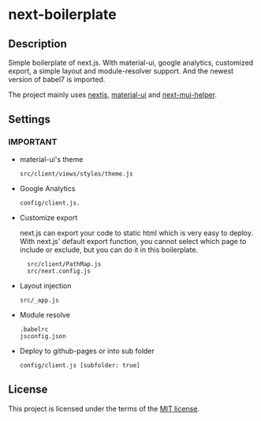 # next-boilerplate

## Description

Simple boilerplate of next.js.
With material-ui, google analytics, customized export, a simple layout and module-resolver support. And the newest version of babel7 is imported.

The project mainly uses [nextjs](https://github.com/zeit/next.js/), [material-ui](https://github.com/mui-org/material-ui) and [next-mui-helper](https://github.com/thundermiracle/next-mui-helper).


## Settings

### IMPORTANT

+ material-ui's theme

      src/client/views/styles/theme.js

+ Google Analytics

      config/client.js.

+ Customize export

  next.js can export your code to static html which is very easy to deploy. With next.js' default export function, you cannot select which page to include or exclude, but you can do it in this boilerplate.

        src/client/PathMap.js
        src/next.config.js

+ Layout injection

      src/_app.js

+ Module resolve

      .babelrc
      jsconfig.json

+ Deploy to github-pages or into sub folder

      config/client.js [subfolder: true]


## License

This project is licensed under the terms of the
[MIT license](/LICENSE).

